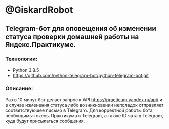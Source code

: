 # @GiskardRobot
## Telegram-бот  для оповещения об изменении статуса проверки домашней работы на Яндекс.Практикуме.
### Технологии:
- Python 3.8.5
- https://github.com/python-telegram-bot/python-telegram-bot.git
### Описание:
  Раз в 10 минут бот делает запрос к API https://practicum.yandex.ru/api/ и в случае изменения статуса либо возникновении неполадок отправляет соответствующее письмо в Telegram. Для корректной работы бота необходимы токены Практикума и Telegram, а также ID чата в Telegram, куда будут присылаться сообщения.
